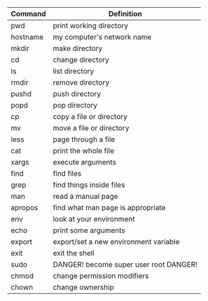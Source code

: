 |Command  | Definition                  |
|---------|-----------------------------|
|pwd      | print working directory     |
|hostname | my computer's network name  |
|mkdir    | make directory              |
|cd       | change directory            |
|ls       | list directory              |
|rmdir    | remove directory            |
|pushd    | push directory              |
|popd     | pop directory               |
|cp       | copy a file or directory    |
|mv       | move a file or directory    |
|less     | page through a file         |
|cat      | print the whole file        |
|xargs    | execute arguments           |
|find     | find files                  |
|grep     | find things inside files    |
|man      | read a manual page          |
|apropos  | find what man page is appropriate      |
|env      | look at your environment    |
|echo     | print some arguments        |
|export   | export/set a new environment variable  |
|exit     | exit the shell              |
|sudo     | DANGER! become super user root DANGER! |
|chmod    | change permission modifiers |
|chown    | change ownership            |
